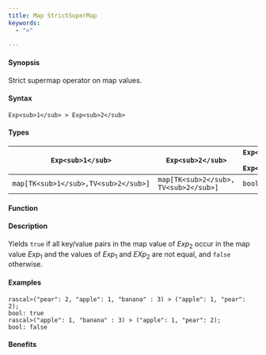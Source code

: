 ```yaml
---
title: Map StrictSuperMap
keywords:
  - ">"

---
```


#### Synopsis

Strict supermap operator on map values.

#### Syntax

`Exp<sub>1</sub> > Exp<sub>2</sub>`

#### Types

| `Exp<sub>1</sub>`            |  `Exp<sub>2</sub>`             | `Exp<sub>1</sub> > Exp<sub>2</sub>`  |
| --- | --- | --- |
| `map[TK<sub>1</sub>,TV<sub>2</sub>]` |  `map[TK<sub>2</sub>, TV<sub>2</sub>]` | `bool`                |


#### Function

#### Description

Yields `true` if all key/value pairs in the map value of _Exp_<sub>2</sub> occur in the map value _Exp_<sub>1</sub>
and the values of _Exp_<sub>1</sub> and _EXp_<sub>2</sub> are not equal, and `false` otherwise.

#### Examples


```rascal-shell
rascal>("pear": 2, "apple": 1, "banana" : 3) > ("apple": 1, "pear": 2);
bool: true
rascal>("apple": 1, "banana" : 3) > ("apple": 1, "pear": 2);
bool: false
```

#### Benefits



